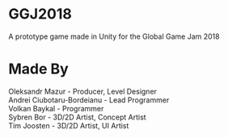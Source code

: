 # GGJ2018 #

A prototype game made in Unity for the Global Game Jam 2018

# Made By #
Oleksandr Mazur - Producer, Level Designer\
Andrei Ciubotaru-Bordeianu - Lead Programmer\
Volkan Baykal - Programmer\
Sybren Bor - 3D/2D Artist, Concept Artist\
Tim Joosten - 3D/2D Artist, UI Artist
